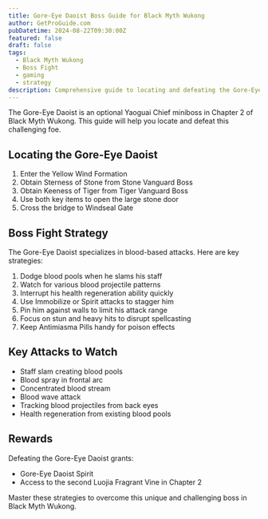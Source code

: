 ```yaml
---
title: Gore-Eye Daoist Boss Guide for Black Myth Wukong
author: GetProGuide.com
pubDatetime: 2024-08-22T09:30:00Z
featured: false
draft: false
tags:
  - Black Myth Wukong
  - Boss Fight
  - gaming
  - strategy
description: Comprehensive guide to locating and defeating the Gore-Eye Daoist optional Yaoguai Chief miniboss in Black Myth Wukong including battle strategies and rewards.
---
```


The Gore-Eye Daoist is an optional Yaoguai Chief miniboss in Chapter 2 of Black Myth Wukong. This guide will help you locate and defeat this challenging foe.

## Locating the Gore-Eye Daoist

1. Enter the Yellow Wind Formation
2. Obtain Sterness of Stone from Stone Vanguard Boss
3. Obtain Keeness of Tiger from Tiger Vanguard Boss
4. Use both key items to open the large stone door
5. Cross the bridge to Windseal Gate

## Boss Fight Strategy

The Gore-Eye Daoist specializes in blood-based attacks. Here are key strategies:

1. Dodge blood pools when he slams his staff
2. Watch for various blood projectile patterns
3. Interrupt his health regeneration ability quickly
4. Use Immobilize or Spirit attacks to stagger him
5. Pin him against walls to limit his attack range
6. Focus on stun and heavy hits to disrupt spellcasting
7. Keep Antimiasma Pills handy for poison effects

## Key Attacks to Watch

- Staff slam creating blood pools
- Blood spray in frontal arc
- Concentrated blood stream
- Blood wave attack
- Tracking blood projectiles from back eyes
- Health regeneration from existing blood pools

## Rewards

Defeating the Gore-Eye Daoist grants:
- Gore-Eye Daoist Spirit
- Access to the second Luojia Fragrant Vine in Chapter 2

Master these strategies to overcome this unique and challenging boss in Black Myth Wukong.